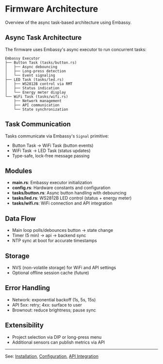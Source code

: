 # Firmware Architecture

Overview of the async task-based architecture using Embassy.

## Async Task Architecture

The firmware uses Embassy's async executor to run concurrent tasks:

```
Embassy Executor
├── Button Task (tasks/button.rs)
│   ├── Async debouncing
│   ├── Long-press detection
│   └── Event signaling
├── LED Task (tasks/led.rs)
│   ├── WS2812B control via RMT
│   ├── Status indication
│   └── Energy meter display
└── WiFi Task (tasks/wifi.rs)
    ├── Network management
    ├── API communication
    └── State synchronization
```

## Task Communication

Tasks communicate via Embassy's `Signal` primitive:
- Button Task → WiFi Task (button events)
- WiFi Task → LED Task (status updates)
- Type-safe, lock-free message passing

## Modules
- **main.rs**: Embassy executor initialization
- **config.rs**: Hardware constants and configuration
- **tasks/button.rs**: Async button handling with debouncing
- **tasks/led.rs**: WS2812B LED control (status + energy meter)
- **tasks/wifi.rs**: WiFi connection and API integration

## Data Flow
- Main loop polls/debounces button → state change
- Timer (5 min) → api → backend sync
- NTP sync at boot for accurate timestamps

## Storage
- NVS (non-volatile storage) for WiFi and API settings
- Optional offline session cache (future)

## Error Handling
- Network: exponential backoff (1s, 5s, 15s)
- API 5xx: retry; 4xx: surface to user
- Brownout: reduce brightness; pause sync

## Extensibility
- Project selection via DIP or long-press menu
- Additional sensors can publish metrics via API

---

See: [Installation](installation.md), [Configuration](configuration.md), [API Integration](api-integration.md)